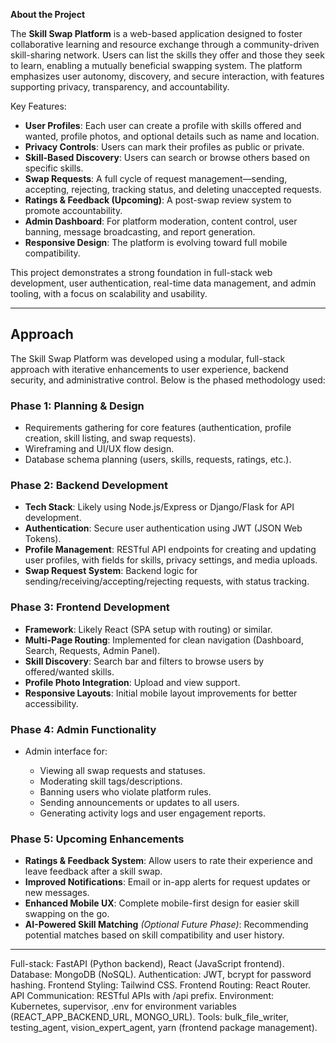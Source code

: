 **About the Project**

The **Skill Swap Platform** is a web-based application designed to foster collaborative learning and resource exchange through a community-driven skill-sharing network. Users can list the skills they offer and those they seek to learn, enabling a mutually beneficial swapping system. The platform emphasizes user autonomy, discovery, and secure interaction, with features supporting privacy, transparency, and accountability.

Key Features:

* **User Profiles**: Each user can create a profile with skills offered and wanted, profile photos, and optional details such as name and location.
* **Privacy Controls**: Users can mark their profiles as public or private.
* **Skill-Based Discovery**: Users can search or browse others based on specific skills.
* **Swap Requests**: A full cycle of request management—sending, accepting, rejecting, tracking status, and deleting unaccepted requests.
* **Ratings & Feedback (Upcoming)**: A post-swap review system to promote accountability.
* **Admin Dashboard**: For platform moderation, content control, user banning, message broadcasting, and report generation.
* **Responsive Design**: The platform is evolving toward full mobile compatibility.

This project demonstrates a strong foundation in full-stack web development, user authentication, real-time data management, and admin tooling, with a focus on scalability and usability.

---

## **Approach**

The Skill Swap Platform was developed using a modular, full-stack approach with iterative enhancements to user experience, backend security, and administrative control. Below is the phased methodology used:

### **Phase 1: Planning & Design**

* Requirements gathering for core features (authentication, profile creation, skill listing, and swap requests).
* Wireframing and UI/UX flow design.
* Database schema planning (users, skills, requests, ratings, etc.).

### **Phase 2: Backend Development**

* **Tech Stack**: Likely using Node.js/Express or Django/Flask for API development.
* **Authentication**: Secure user authentication using JWT (JSON Web Tokens).
* **Profile Management**: RESTful API endpoints for creating and updating user profiles, with fields for skills, privacy settings, and media uploads.
* **Swap Request System**: Backend logic for sending/receiving/accepting/rejecting requests, with status tracking.

### **Phase 3: Frontend Development**

* **Framework**: Likely React (SPA setup with routing) or similar.
* **Multi-Page Routing**: Implemented for clean navigation (Dashboard, Search, Requests, Admin Panel).
* **Skill Discovery**: Search bar and filters to browse users by offered/wanted skills.
* **Profile Photo Integration**: Upload and view support.
* **Responsive Layouts**: Initial mobile layout improvements for better accessibility.

### **Phase 4: Admin Functionality**

* Admin interface for:

  * Viewing all swap requests and statuses.
  * Moderating skill tags/descriptions.
  * Banning users who violate platform rules.
  * Sending announcements or updates to all users.
  * Generating activity logs and user engagement reports.

### **Phase 5: Upcoming Enhancements**

* **Ratings & Feedback System**: Allow users to rate their experience and leave feedback after a skill swap.
* **Improved Notifications**: Email or in-app alerts for request updates or new messages.
* **Enhanced Mobile UX**: Complete mobile-first design for easier skill swapping on the go.
* **AI-Powered Skill Matching** *(Optional Future Phase)*: Recommending potential matches based on skill compatibility and user history.

---------------------------------------------------------------------------------------------------------------------------------------------------
Full-stack: FastAPI (Python backend), React (JavaScript frontend).
Database: MongoDB (NoSQL).
Authentication: JWT, bcrypt for password hashing.
Frontend Styling: Tailwind CSS.
Frontend Routing: React Router.
API Communication: RESTful APIs with /api prefix.
Environment: Kubernetes, supervisor, .env for environment variables (REACT_APP_BACKEND_URL, MONGO_URL).
Tools: bulk_file_writer, testing_agent, vision_expert_agent, yarn (frontend package management).

